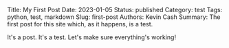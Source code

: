 Title: My First Post
Date: 2023-01-05
Status: published
Category: test
Tags: python, test, markdown
Slug: first-post
Authors: Kevin Cash
Summary: The first post for this site which, as it happens, is a test.

It's a post. It's a test. Let's make sure everything's working!